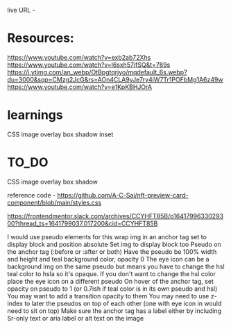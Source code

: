 live URL - 

# Resources:
https://www.youtube.com/watch?v=exb2ab72Xhs
https://www.youtube.com/watch?v=l6sxh57ifSQ&t=789s
https://i.ytimg.com/an_webp/OtBpgtqrjyo/mqdefault_6s.webp?du=3000&sqp=CMzg2JcG&rs=AOn4CLA9yJe7ry4iW7Tr1POFbMg1A6z49w
https://www.youtube.com/watch?v=e1KpKBHJOrA


# learnings
CSS image overlay
box shadow
inset

# TO_DO
CSS image overlay
box shadow

reference code - https://github.com/A-C-Sai/nft-preview-card-component/blob/main/styles.css


https://frontendmentor.slack.com/archives/CCYHFT85B/p1641799633029300?thread_ts=1641799037.017200&cid=CCYHFT85B

I would use pseudo elements for this
wrap img in an anchor tag set to display block and position absolute
Set img to display block too
Pseudo on the anchor tag (:before or :after or both)
Have the pseudo be 100% width and height and teal background color, opacity 0
The eye icon can be a background img on the same pseudo but means you have to change the hsl teal color to hsla so it's opaque. If you don't want to change the hsl color place the eye icon on a different pseudo
On hover of the anchor tag, set opacity on pseudo to 1 (or 0.7ish if teal color is in its own pseudo and hsl)
You may want to add a transition opacity to them
You may need to use z-index to later the pseudos on top of each other (one with eye icon in would need to sit on top)
Make sure the anchor tag has a label either by including Sr-only text or aria label or alt text on the image
